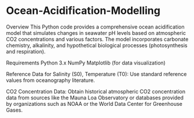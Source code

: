# Ocean-Acidification-Modelling

Overview
This Python code provides a comprehensive ocean acidification model that simulates changes in seawater pH levels based on atmospheric CO2 concentrations and various factors. The model incorporates carbonate chemistry, alkalinity, and hypothetical biological processes (photosynthesis and respiration).

Requirements
Python 3.x
NumPy
Matplotlib (for data visualization)

Reference Data for Salinity (S0), Temperature (T0): Use standard reference values from oceanography literature.

CO2 Concentration Data: Obtain historical atmospheric CO2 concentration data from sources like the Mauna Loa Observatory or databases provided by organizations such as NOAA or the World Data Center for Greenhouse Gases.
